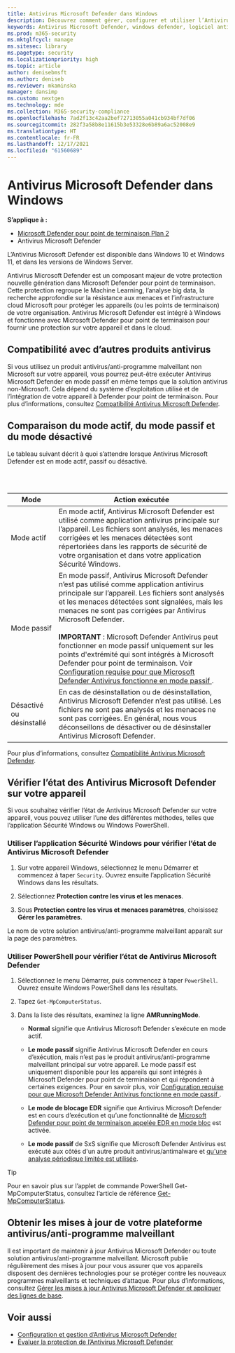 ```yaml
---
title: Antivirus Microsoft Defender dans Windows
description: Découvrez comment gérer, configurer et utiliser l’Antivirus Microsoft Defender, une protection antivirus et un logiciel anti-programme malveillant intégrés.
keywords: Antivirus Microsoft Defender, windows defender, logiciel anti-programme malveillant, scep, system center endpoint protection, system center configuration manager, virus, programme malveillant, menace, détection, protection, sécurité
ms.prod: m365-security
ms.mktglfcycl: manage
ms.sitesec: library
ms.pagetype: security
ms.localizationpriority: high
ms.topic: article
author: denisebmsft
ms.author: deniseb
ms.reviewer: mkaminska
manager: dansimp
ms.custom: nextgen
ms.technology: mde
ms.collection: M365-security-compliance
ms.openlocfilehash: 7ad2f13c42aa2bef72713055a041cb934bf7df06
ms.sourcegitcommit: 282f3a58b8e11615b3e53328e6b89a6ac52008e9
ms.translationtype: HT
ms.contentlocale: fr-FR
ms.lasthandoff: 12/17/2021
ms.locfileid: "61560689"
---
```

# <a name="microsoft-defender-antivirus-in-windows"></a>Antivirus Microsoft Defender dans Windows

**S’applique à :**
- [Microsoft Defender pour point de terminaison Plan 2](https://go.microsoft.com/fwlink/p/?linkid=2154037)
- Antivirus Microsoft Defender

L’Antivirus Microsoft Defender est disponible dans Windows 10 et Windows 11, et dans les versions de Windows Server.

Antivirus Microsoft Defender est un composant majeur de votre protection nouvelle génération dans Microsoft Defender pour point de terminaison. Cette protection regroupe le Machine Learning, l’analyse big data, la recherche approfondie sur la résistance aux menaces et l’infrastructure cloud Microsoft pour protéger les appareils (ou les points de terminaison) de votre organisation. Antivirus Microsoft Defender est intégré à Windows et fonctionne avec Microsoft Defender pour point de terminaison pour fournir une protection sur votre appareil et dans le cloud.

## <a name="compatibility-with-other-antivirus-products"></a>Compatibilité avec d’autres produits antivirus

Si vous utilisez un produit antivirus/anti-programme malveillant non Microsoft sur votre appareil, vous pourrez peut-être exécuter Antivirus Microsoft Defender en mode passif en même temps que la solution antivirus non-Microsoft. Cela dépend du système d’exploitation utilisé et de l’intégration de votre appareil à Defender pour point de terminaison. Pour plus d’informations, consultez [Compatibilité Antivirus Microsoft Defender](microsoft-defender-antivirus-compatibility.md).

## <a name="comparing-active-mode-passive-mode-and-disabled-mode"></a>Comparaison du mode actif, du mode passif et du mode désactivé

Le tableau suivant décrit à quoi s’attendre lorsque Antivirus Microsoft Defender est en mode actif, passif ou désactivé.

<br/><br/>

| Mode | Action exécutée |
|---|---|
| Mode actif | En mode actif, Antivirus Microsoft Defender est utilisé comme application antivirus principale sur l’appareil. Les fichiers sont analysés, les menaces corrigées et les menaces détectées sont répertoriées dans les rapports de sécurité de votre organisation et dans votre application Sécurité Windows. |
| Mode passif | En mode passif, Antivirus Microsoft Defender n’est pas utilisé comme application antivirus principale sur l’appareil. Les fichiers sont analysés et les menaces détectées sont signalées, mais les menaces ne sont pas corrigées par Antivirus Microsoft Defender. <br/><br/> **IMPORTANT** : Microsoft Defender Antivirus peut fonctionner en mode passif uniquement sur les points d'extrémité qui sont intégrés à Microsoft Defender pour point de terminaison. Voir [Configuration requise pour que Microsoft Defender Antivirus fonctionne en mode passif ](microsoft-defender-antivirus-compatibility.md#requirements-for-microsoft-defender-antivirus-to-run-in-passive-mode). |
| Désactivé ou désinstallé | En cas de désinstallation ou de désinstallation, Antivirus Microsoft Defender n’est pas utilisé. Les fichiers ne sont pas analysés et les menaces ne sont pas corrigées. En général, nous vous déconseillons de désactiver ou de désinstaller Antivirus Microsoft Defender. |

Pour plus d’informations, consultez [Compatibilité Antivirus Microsoft Defender](microsoft-defender-antivirus-compatibility.md).

## <a name="check-the-state-of-microsoft-defender-antivirus-on-your-device"></a>Vérifier l’état des Antivirus Microsoft Defender sur votre appareil

Si vous souhaitez vérifier l’état de Antivirus Microsoft Defender sur votre appareil, vous pouvez utiliser l’une des différentes méthodes, telles que l’application Sécurité Windows ou Windows PowerShell.

### <a name="use-the-windows-security-app-to-check-status-of-microsoft-defender-antivirus"></a>Utiliser l’application Sécurité Windows pour vérifier l’état de Antivirus Microsoft Defender

1. Sur votre appareil Windows, sélectionnez le menu Démarrer et commencez à taper `Security`. Ouvrez ensuite l’application Sécurité Windows dans les résultats.

2. Sélectionnez **Protection contre les virus et les menaces**.

3. Sous **Protection contre les virus et menaces paramètres**, choisissez **Gérer les paramètres**.

Le nom de votre solution antivirus/anti-programme malveillant apparaît sur la page des paramètres.

### <a name="use-powershell-to-check-status-of-microsoft-defender-antivirus"></a>Utiliser PowerShell pour vérifier l’état de Antivirus Microsoft Defender

1. Sélectionnez le menu Démarrer, puis commencez à taper `PowerShell`. Ouvrez ensuite Windows PowerShell dans les résultats.

2. Tapez `Get-MpComputerStatus`.

3. Dans la liste des résultats, examinez la ligne **AMRunningMode**.

   - **Normal** signifie que Antivirus Microsoft Defender s’exécute en mode actif.

   - **Le mode passif** signifie Antivirus Microsoft Defender en cours d’exécution, mais n’est pas le produit antivirus/anti-programme malveillant principal sur votre appareil. Le mode passif est uniquement disponible pour les appareils qui sont intégrés à Microsoft Defender pour point de terminaison et qui répondent à certaines exigences. Pour en savoir plus, voir [Configuration requise pour que Microsoft Defender Antivirus fonctionne en mode passif ](microsoft-defender-antivirus-compatibility.md#requirements-for-microsoft-defender-antivirus-to-run-in-passive-mode).

   - **Le mode de blocage EDR** signifie que Antivirus Microsoft Defender est en cours d’exécution et qu’une fonctionnalité de [Microsoft Defender pour point de terminaison appelée EDR en mode bloc](edr-in-block-mode.md) est activée.

   - **Le mode passif** de SxS signifie que Microsoft Defender Antivirus est exécuté aux côtés d'un autre produit antivirus/antimalware et [qu'une analyse périodique limitée est utilisée](limited-periodic-scanning-microsoft-defender-antivirus.md).

> [!TIP]
> Pour en savoir plus sur l’applet de commande PowerShell Get-MpComputerStatus, consultez l’article de référence [Get-MpComputerStatus](/powershell/module/defender/get-mpcomputerstatus).

## <a name="get-your-antivirusantimalware-platform-updates"></a>Obtenir les mises à jour de votre plateforme antivirus/anti-programme malveillant

Il est important de maintenir à jour Antivirus Microsoft Defender ou toute solution antivirus/anti-programme malveillant. Microsoft publie régulièrement des mises à jour pour vous assurer que vos appareils disposent des dernières technologies pour se protéger contre les nouveaux programmes malveillants et techniques d’attaque. Pour plus d’informations, consultez [Gérer les mises à jour Antivirus Microsoft Defender et appliquer des lignes de base](manage-updates-baselines-microsoft-defender-antivirus.md).

## <a name="see-also"></a>Voir aussi

- [Configuration et gestion d’Antivirus Microsoft Defender](configuration-management-reference-microsoft-defender-antivirus.md)
- [Évaluer la protection de l’Antivirus Microsoft Defender](evaluate-microsoft-defender-antivirus.md)
